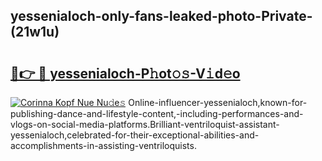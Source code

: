 ## yessenialoch-only-fans​-leaked-photo​-Private-(21w1u)


# <h2><a href="https://mediaupload.pro?title=yessenialoch&ref=git">🔗👉 🔴 yessenialoch-P𝚑ot𝚘𝚜-V𝚒d𝚎o</a></h2>

[![Corinna Kopf Nue Nu𝚍e𝚜](https://i.imgur.com/0qMVB7G.gif)](https://mediaupload.pro?title=yessenialoch&ref=git)
Online-influencer-yessenialoch,known-for-publishing-dance-and-lifestyle-content,-including-performances-and-vlogs-on-social-media-platforms.Brilliant-ventriloquist-assistant-yessenialoch,celebrated-for-their-exceptional-abilities-and-accomplishments-in-assisting-ventriloquists.  
